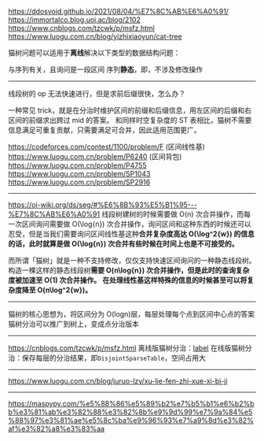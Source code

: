 https://ddosvoid.github.io/2021/08/04/%E7%8C%AB%E6%A0%91/
https://immortalco.blog.uoj.ac/blog/2102
https://www.cnblogs.com/tzcwk/p/msfz.html
https://www.luogu.com.cn/blog/yizhixiaoyun/cat-tree

猫树问题可以适用于**离线**解决以下类型的数据结构问题：

与序列有关，且询问是一段区间
序列**静态**，即，不涉及修改操作

---

线段树的 op 无法快速进行，但是求前后缀很快，怎么办？

一种常见 trick，就是在分治时维护区间的前缀和后缀信息，用左区间的后缀和右区间的前缀求出跨过 mid 的答案。
和同样时空复杂度的 ST 表相比，猫树不需要信息满足可重复贡献，只需要满足可合并，因此适用范围更广。

https://codeforces.com/contest/1100/problem/F (区间线性基)
https://www.luogu.com.cn/problem/P6240 (区间背包)
https://www.luogu.com.cn/problem/P4755
https://www.luogu.com.cn/problem/SP1043
https://www.luogu.com.cn/problem/SP2916

---

https://oi-wiki.org/ds/seg/#%E6%8B%93%E5%B1%95---%E7%8C%AB%E6%A0%91
线段树建树的时候需要做 O(n) 次合并操作，而每一次区间询问需要做 O(\log{n}) 次合并操作，询问区间和这种东西的时候还可以忍受，但是当我们需要询问区间线性基这种**合并复杂度高达 O(\log^2{w}) 的信息的话，此时就算是做 O(\log{n}) 次合并有些时候在时间上也是不可接受的。**

而所谓「猫树」就是一种不支持修改，仅仅支持快速区间询问的一种静态线段树。
构造一棵这样的静态线段树**需要 O(n\log{n}) 次合并操作，但是此时的查询复杂度被加速至 O(1) 次合并操作。**
**在处理线性基这样特殊的信息的时候甚至可以将复杂度降至 O(n\log^2{w})。**

---

猫树的核心思想为，将区间分为 O(logn)层，每层处理每个点到区间中心点的答案
猫树分治可以推广到树上，变成点分治版本

---

https://cnblogs.com/tzcwk/p/msfz.html
离线版猫树分治：[label](%E7%8C%AB%E6%A0%91%E5%88%86%E6%B2%BB.go)
在线版猫树分治：保存每层的分治结果，即`DisjointSparseTable`，空间占用大

---

https://www.luogu.com.cn/blog/juruo-lzy/xu-lie-fen-zhi-xue-xi-bi-ji

---

https://maspypy.com/%e5%88%86%e5%89%b2%e7%b5%b1%e6%b2%bb%e3%81%ab%e3%82%88%e3%82%8b%e9%9d%99%e7%9a%84%e5%88%97%e3%81%ae%e5%8c%ba%e9%96%93%e7%a9%8d%e3%82%af%e3%82%a8%e3%83%aa
